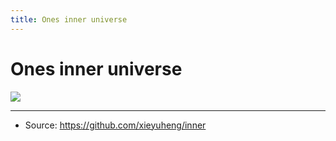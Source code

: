 ```yaml
---
title: Ones inner universe
---
```


# Ones inner universe

![](https://image-link.xieyuheng.now.sh/ghost-in-the-shell/cute-small.png)

---

- Source: https://github.com/xieyuheng/inner
